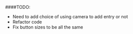 ####TODO:
* Need to add choice of using camera to add entry or not
* Refactor code
* Fix button sizes to be all the same